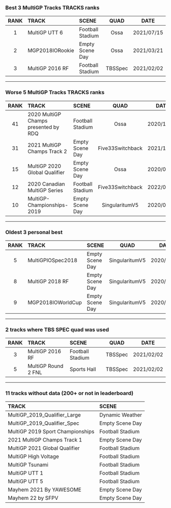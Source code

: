 ### Best 3 MultiGP Tracks TRACKS ranks
|RANK|TRACK|SCENE|QUAD|DATE|
|:---:|:---|:---|:---:|:---:|
|1|MultiGP UTT 6|Football Stadium|Ossa|2021/07/15|
|2|MGP2018IORookie|Empty Scene Day|Ossa|2021/03/21|
|3|MultiGP 2016 RF|Football Stadium|TBSSpec|2021/02/02|
---
### Worse 5 MultiGP Tracks TRACKS ranks
|RANK|TRACK|SCENE|QUAD|DATE|
|:---:|:---|:---|:---:|:---:|
|41|2020 MultiGP Champs presented by RDQ|Football Stadium|Ossa|2020/11/07|
|31|2021 MultiGP Champs Track 2|Empty Scene Day|Five33Switchback|2021/12/06|
|15|MultiGP 2020 Global Qualifier|Empty Scene Day|Ossa|2020/09/29|
|12|2020 Canadian MultiGP Series|Football Stadium|Five33Switchback|2022/02/24|
|10|MultiGP-Championships-2019|Empty Scene Day|SingularitumV5|2020/05/08|
---
### Oldest 3 personal best
|RANK|TRACK|SCENE|QUAD|DATE|
|:---:|:---|:---|:---:|:---:|
|5|MultiGPIOSpec2018|Empty Scene Day|SingularitumV5|2020/04/27|
|8|MultiGP 2018 RF|Empty Scene Day|SingularitumV5|2020/05/04|
|9|MGP2018IOWorldCup|Empty Scene Day|SingularitumV5|2020/05/05|
---
### 2 tracks where TBS SPEC quad was used
|RANK|TRACK|SCENE|QUAD|DATE|
|:---:|:---|:---|:---:|:---:|
|3|MultiGP 2016 RF|Football Stadium|TBSSpec|2021/02/02|
|5|MultiGP Round 2 FNL|Sports Hall|TBSSpec|2021/02/02|
---
### 11 tracks without data (200+ or not in leaderboard)
|TRACK|SCENE|
|:---|:---|
|MultiGP_2019_Qualifier_Large|Dynamic Weather|
|MultiGP_2019_Qualifier_Spec|Empty Scene Day|
|MultiGP 2019 Sport Championships|Football Stadium|
|2021 MultiGP Champs Track 1|Empty Scene Day|
|MultiGP 2021 Global Qualifier|Football Stadium|
|MultiGP High Voltage|Football Stadium|
|MultiGP Tsunami|Football Stadium|
|MultiGP UTT 1|Football Stadium|
|MultiGP UTT 5|Football Stadium|
|Mayhem 2021 By YAWESOME|Empty Scene Day|
|Mayhem 22 by SFPV|Empty Scene Day|

